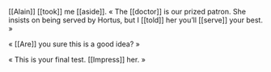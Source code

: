 [[Alain]] [[took]] me [[aside]]. « The [[doctor]] is our prized patron. She insists on being served by Hortus, but I [[told]] her you’ll [[serve]] your best. »

« [[Are]] you sure this is a good idea? »

« This is your final test. [[Impress]] her. »